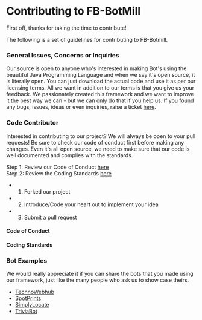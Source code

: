 # Contributing to FB-BotMill

First off, thanks for taking the time to contribute!

The following is a set of guidelines for contributing to FB-Botmill.

**<h3>General Issues, Concerns or Inquiries</h3>**
Our source is open to anyone who's interested in making Bot's using the beautiful Java Programming Language and when we say it's open source, it is literally open. You can just download the actual code and use it as per our licensing terms. All we want in addition to our terms is that you give us your feedback. We passionately created this framework and we want to improve it the best way we can - but we can only do that if you help us. If you found any bugs, issues, ideas or even inquiries, raise a ticket [here](https://github.com/BotMill/fb-botmill/issues).

**<h3>Code Contributor</h3>**
Interested in contributing to our project? We will always be open to your pull requests! Be sure to check our code of conduct first before making any changes. Even it's all open source, we need to make sure that our code is well documented and complies with the standards.

Step 1: Review our Code of Conduct [here](#code-of-conduct)  
Step 2: Review the Coding Standards [here](#coding-standards)  

- 1) Forked our project
- 2) Introduce/Code your heart out to implement your idea
- 3) Submit a pull request

**<h4>Code of Conduct</h4>**
**<h4>Coding Standards</h4>**

**<h3>Bot Examples</h3>**
We would really appreciate it if you can share the bots that you made using our framework, just like the many people who ask us to show case theirs.

* [TechnoWebhub](https://www.facebook.com/twebhub/?fref=ts)
* [SpotPrints](https://www.facebook.com/spotprints00/?ref=settings)
* [SimplyLocate](https://www.facebook.com/SimplyLocate-1209810882431614/?fref=ts)
* [TriviaBot](https://www.facebook.com/TriviaBot-338552286519777/)
